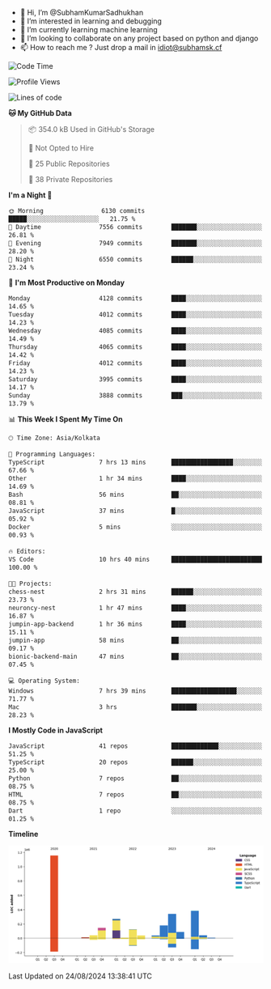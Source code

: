 - 👋 Hi, I’m @SubhamKumarSadhukhan
- 👀 I’m interested in learning and debugging
- 🌱 I’m currently learning machine learning
- 💞️ I’m looking to collaborate on any project based on python and django
- 📫 How to reach me ?
      Just drop a mail in idiot@subhamsk.cf

<!---
SubhamKumarSadhukhan/SubhamKumarSadhukhan is a ✨ special ✨ repository because its `README.md` (this file) appears on your GitHub profile.
You can click the Preview link to take a look at your changes.
--->


<!--START_SECTION:waka-->
![Code Time](http://img.shields.io/badge/Code%20Time-2%2C421%20hrs%2057%20mins-blue)

![Profile Views](http://img.shields.io/badge/Profile%20Views-1-blue)

![Lines of code](https://img.shields.io/badge/From%20Hello%20World%20I%27ve%20Written-2.9%20million%20lines%20of%20code-blue)

**🐱 My GitHub Data** 

> 📦 354.0 kB Used in GitHub's Storage 
 > 
> 🚫 Not Opted to Hire
 > 
> 📜 25 Public Repositories 
 > 
> 🔑 38 Private Repositories 
 > 
**I'm a Night 🦉** 

```text
🌞 Morning                6130 commits        █████░░░░░░░░░░░░░░░░░░░░   21.75 % 
🌆 Daytime                7556 commits        ███████░░░░░░░░░░░░░░░░░░   26.81 % 
🌃 Evening                7949 commits        ███████░░░░░░░░░░░░░░░░░░   28.20 % 
🌙 Night                  6550 commits        ██████░░░░░░░░░░░░░░░░░░░   23.24 % 
```
📅 **I'm Most Productive on Monday** 

```text
Monday                   4128 commits        ████░░░░░░░░░░░░░░░░░░░░░   14.65 % 
Tuesday                  4012 commits        ████░░░░░░░░░░░░░░░░░░░░░   14.23 % 
Wednesday                4085 commits        ████░░░░░░░░░░░░░░░░░░░░░   14.49 % 
Thursday                 4065 commits        ████░░░░░░░░░░░░░░░░░░░░░   14.42 % 
Friday                   4012 commits        ████░░░░░░░░░░░░░░░░░░░░░   14.23 % 
Saturday                 3995 commits        ████░░░░░░░░░░░░░░░░░░░░░   14.17 % 
Sunday                   3888 commits        ███░░░░░░░░░░░░░░░░░░░░░░   13.79 % 
```


📊 **This Week I Spent My Time On** 

```text
🕑︎ Time Zone: Asia/Kolkata

💬 Programming Languages: 
TypeScript               7 hrs 13 mins       █████████████████░░░░░░░░   67.66 % 
Other                    1 hr 34 mins        ████░░░░░░░░░░░░░░░░░░░░░   14.69 % 
Bash                     56 mins             ██░░░░░░░░░░░░░░░░░░░░░░░   08.81 % 
JavaScript               37 mins             █░░░░░░░░░░░░░░░░░░░░░░░░   05.92 % 
Docker                   5 mins              ░░░░░░░░░░░░░░░░░░░░░░░░░   00.93 % 

🔥 Editors: 
VS Code                  10 hrs 40 mins      █████████████████████████   100.00 % 

🐱‍💻 Projects: 
chess-nest               2 hrs 31 mins       ██████░░░░░░░░░░░░░░░░░░░   23.73 % 
neuroncy-nest            1 hr 47 mins        ████░░░░░░░░░░░░░░░░░░░░░   16.87 % 
jumpin-app-backend       1 hr 36 mins        ████░░░░░░░░░░░░░░░░░░░░░   15.11 % 
jumpin-app               58 mins             ██░░░░░░░░░░░░░░░░░░░░░░░   09.17 % 
bionic-backend-main      47 mins             ██░░░░░░░░░░░░░░░░░░░░░░░   07.45 % 

💻 Operating System: 
Windows                  7 hrs 39 mins       ██████████████████░░░░░░░   71.77 % 
Mac                      3 hrs               ███████░░░░░░░░░░░░░░░░░░   28.23 % 
```

**I Mostly Code in JavaScript** 

```text
JavaScript               41 repos            █████████████░░░░░░░░░░░░   51.25 % 
TypeScript               20 repos            ██████░░░░░░░░░░░░░░░░░░░   25.00 % 
Python                   7 repos             ██░░░░░░░░░░░░░░░░░░░░░░░   08.75 % 
HTML                     7 repos             ██░░░░░░░░░░░░░░░░░░░░░░░   08.75 % 
Dart                     1 repo              ░░░░░░░░░░░░░░░░░░░░░░░░░   01.25 % 
```



**Timeline**

![Lines of Code chart](https://raw.githubusercontent.com/SubhamKumarSadhukhan/SubhamKumarSadhukhan/main/assets/bar_graph.png)


 Last Updated on 24/08/2024 13:38:41 UTC
<!--END_SECTION:waka-->
